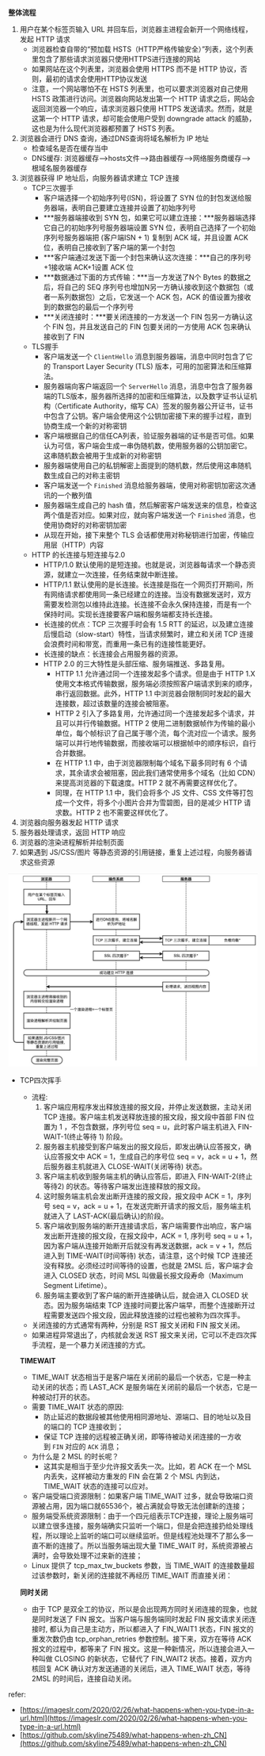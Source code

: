 **整体流程**

1. 用户在某个标签页输入 URL 并回车后，浏览器主进程会新开一个网络线程，发起 HTTP 请求
    - 浏览器检查自带的“预加载 HSTS（HTTP严格传输安全）”列表，这个列表里包含了那些请求浏览器只使用HTTPS进行连接的网站
    - 如果网站在这个列表里，浏览器会使用 HTTPS 而不是 HTTP 协议，否则，最初的请求会使用HTTP协议发送
    - 注意，一个网站哪怕不在 HSTS 列表里，也可以要求浏览器对自己使用 HSTS 政策进行访问。浏览器向网站发出第一个 HTTP 请求之后，网站会返回浏览器一个响应，请求浏览器只使用 HTTPS 发送请求。然而，就是这第一个 HTTP 请求，却可能会使用户受到 downgrade attack 的威胁，这也是为什么现代浏览器都预置了 HSTS 列表。
2. 浏览器会进行 DNS 查询，通过DNS查询将域名解析为 IP 地址
    - 检查域名是否在缓存当中
    - DNS缓存: 浏览器缓存——>hosts文件——>路由器缓存——>网络服务商缓存——>根域名服务器缓存
3. 浏览器获得 IP 地址后，向服务器请求建立 TCP 连接
    - TCP三次握手
        - 客户端选择一个初始序列号(ISN)，将设置了 SYN 位的封包发送给服务器端，表明自己要建立连接并设置了初始序列号
        - ***服务器端接收到 SYN 包，如果它可以建立连接：***服务器端选择它自己的初始序列号服务器端设置 SYN 位，表明自己选择了一个初始序列号服务器端把 (客户端ISN + 1) 复制到 ACK 域，并且设置 ACK 位，表明自己接收到了客户端的第一个封包
        - ***客户端通过发送下面一个封包来确认这次连接：***自己的序列号+1接收端 ACK+1设置 ACK 位
        - ***数据通过下面的方式传输：***当一方发送了N个 Bytes 的数据之后，将自己的 SEQ 序列号也增加N另一方确认接收到这个数据包（或者一系列数据包）之后，它发送一个 ACK 包，ACK 的值设置为接收到的数据包的最后一个序列号
        - ***关闭连接时：***要关闭连接的一方发送一个 FIN 包另一方确认这个 FIN 包，并且发送自己的 FIN 包要关闭的一方使用 ACK 包来确认接收到了 FIN
    - TLS握手
        - 客户端发送一个 `ClientHello` 消息到服务器端，消息中同时包含了它的 Transport Layer Security (TLS) 版本，可用的加密算法和压缩算法。
        - 服务器端向客户端返回一个 `ServerHello` 消息，消息中包含了服务器端的TLS版本，服务器所选择的加密和压缩算法，以及数字证书认证机构（Certificate Authority，缩写 CA）签发的服务器公开证书，证书中包含了公钥。客户端会使用这个公钥加密接下来的握手过程，直到协商生成一个新的对称密钥
        - 客户端根据自己的信任CA列表，验证服务器端的证书是否可信。如果认为可信，客户端会生成一串伪随机数，使用服务器的公钥加密它。这串随机数会被用于生成新的对称密钥
        - 服务器端使用自己的私钥解密上面提到的随机数，然后使用这串随机数生成自己的对称主密钥
        - 客户端发送一个 `Finished` 消息给服务器端，使用对称密钥加密这次通讯的一个散列值
        - 服务器端生成自己的 hash 值，然后解密客户端发送来的信息，检查这两个值是否对应。如果对应，就向客户端发送一个 `Finished` 消息，也使用协商好的对称密钥加密
        - 从现在开始，接下来整个 TLS 会话都使用对称秘钥进行加密，传输应用层（HTTP）内容
    - HTTP 的长连接与短连接与2.0
        - HTTP/1.0 默认使用的是短连接。也就是说，浏览器每请求一个静态资源，就建立一次连接，任务结束就中断连接。
        - HTTP/1.1 默认使用的是长连接。长连接是指在一个网页打开期间，所有网络请求都使用同一条已经建立的连接。当没有数据发送时，双方需要发检测包以维持此连接。长连接不会永久保持连接，而是有一个保持时间。实现长连接要客户端和服务端都支持长连接。
        - 长连接的优点：TCP 三次握手时会有 1.5 RTT 的延迟，以及建立连接后慢启动（slow-start）特性，当请求频繁时，建立和关闭 TCP 连接会浪费时间和带宽，而重用一条已有的连接性能更好。
        - 长连接的缺点：长连接会占用服务器的资源。
        - HTTP 2.0 的三大特性是头部压缩、服务端推送、多路复用。
            - HTTP 1.1 允许通过同一个连接发起多个请求。但是由于 HTTP 1.X 使用文本格式传输数据，服务端必须按照客户端请求到来的顺序，串行返回数据。此外，HTTP 1.1 中浏览器会限制同时发起的最大连接数，超过该数量的连接会被阻塞。
            - HTTP 2 引入了多路复用，允许通过同一个连接发起多个请求，并且可以并行传输数据。HTTP 2 使用二进制数据帧作为传输的最小单位，每个帧标识了自己属于哪个流，每个流对应一个请求。服务端可以并行地传输数据，而接收端可以根据帧中的顺序标识，自行合并数据。
            - 在 HTTP 1.1 中，由于浏览器限制每个域名下最多同时有 6 个请求，其余请求会被阻塞，因此我们通常使用多个域名（比如 CDN）来提高浏览器的下载速度。HTTP 2 就不再需要这样优化了。
            - 同理，在 HTTP 1.1 中，我们会将多个 JS 文件、CSS 文件等打包成一个文件，将多个小图片合并为雪碧图，目的是减少 HTTP 请求数。HTTP 2 也不需要这样优化了。
4. 浏览器向服务器发起 HTTP 请求
5. 服务器处理请求，返回 HTTP 响应
6. 浏览器的渲染进程解析并绘制页面
7. 如果遇到 JS/CSS/图片 等静态资源的引用链接，重复上述过程，向服务器请求这些资源

![browser](./assets/browser.png)

- TCP四次挥手
    - 流程:
        1. 客户端应用程序发出释放连接的报文段，并停止发送数据，主动关闭 TCP 连接。客户端主机发送释放连接的报文段，报文段中首部 FIN 位置为 1 ，不包含数据，序列号位 seq = u，此时客户端主机进入 FIN-WAIT-1(终止等待 1) 阶段。
        2. 服务器主机接受到客户端发出的报文段后，即发出确认应答报文，确认应答报文中 ACK = 1，生成自己的序号位 seq = v，ack = u + 1，然后服务器主机就进入 CLOSE-WAIT(关闭等待) 状态。
        3. 客户端主机收到服务端主机的确认应答后，即进入 FIN-WAIT-2(终止等待2) 的状态。等待客户端发出连接释放的报文段。
        4. 这时服务端主机会发出断开连接的报文段，报文段中 ACK = 1，序列号 seq = v，ack = u + 1，在发送完断开请求的报文后，服务端主机就进入了 LAST-ACK(最后确认)的阶段。
        5. 客户端收到服务端的断开连接请求后，客户端需要作出响应，客户端发出断开连接的报文段，在报文段中，ACK = 1, 序列号 seq = u + 1，因为客户端从连接开始断开后就没有再发送数据，ack = v + 1，然后进入到 TIME-WAIT(时间等待) 状态，请注意，这个时候 TCP 连接还没有释放。必须经过时间等待的设置，也就是 2MSL 后，客户端才会进入 CLOSED 状态，时间 MSL 叫做最长报文段寿命（Maximum Segment Lifetime）。
        6. 服务端主要收到了客户端的断开连接确认后，就会进入 CLOSED 状态。因为服务端结束 TCP 连接时间要比客户端早，而整个连接断开过程需要发送四个报文段，因此释放连接的过程也被称为四次挥手。
    - 关闭连接的方式通常有两种，分别是 RST 报文关闭和 FIN 报文关闭。
    - 如果进程异常退出了，内核就会发送 RST 报文来关闭，它可以不走四次挥手流程，是一个暴力关闭连接的方式。

    **TIMEWAIT**

    - TIME_WAIT 状态相当于是客户端在关闭前的最后一个状态，它是一种主动关闭的状态；而 LAST_ACK 是服务端在关闭前的最后一个状态，它是一种被动打开的状态。
    - 需要 TIME_WAIT 状态的原因:
        - 防止延迟的数据段被其他使用相同源地址、源端口、目的地址以及目的端口的 TCP 连接收到；
        - 保证 TCP 连接的远程被正确关闭，即等待被动关闭连接的一方收到 `FIN` 对应的 `ACK` 消息；
    - 为什么是 2 MSL 的时长呢？
        - 这其实是相当于至少允许报文丢失一次。比如，若 ACK 在一个 MSL 内丢失，这样被动方重发的 FIN 会在第 2 个 MSL 内到达，TIME_WAIT 状态的连接可以应对。
    - 客户端受端口资源限制：如果客户端 TIME_WAIT 过多，就会导致端口资源被占用，因为端口就65536个，被占满就会导致无法创建新的连接；
    - 服务端受系统资源限制：由于一个四元组表示TCP连接，理论上服务端可以建立很多连接，服务端确实只监听一个端口，但是会把连接扔给处理线程，所以理论上监听的端口可以继续监听。但是线程池处理不了那么多一直不断的连接了。所以当服务端出现大量 TIME_WAIT 时，系统资源被占满时，会导致处理不过来新的连接；
    - Linux 提供了 tcp_max_tw_buckets 参数，当 TIME_WAIT 的连接数量超过该参数时，新关闭的连接就不再经历 TIME_WAIT 而直接关闭：

    **同时关闭**

    - 由于 TCP 是双全工的协议，所以是会出现两方同时关闭连接的现象，也就是同时发送了 FIN 报文。当客户端与服务端同时发起 FIN 报文请求关闭连接时, 都认为自己是主动方，所以都进入了 FIN_WAIT1 状态，FIN 报文的重发次数仍由 tcp_orphan_retries 参数控制。接下来，双方在等待 ACK 报文的过程中，都等来了 FIN 报文。这是一种新情况，所以连接会进入一种叫做 CLOSING 的新状态，它替代了 FIN_WAIT2 状态。接着，双方内核回复 ACK 确认对方发送通道的关闭后，进入 TIME_WAIT 状态，等待 2MSL 的时间后，连接自动关闭。

refer: 

- [https://imageslr.com/2020/02/26/what-happens-when-you-type-in-a-url.html](https://imageslr.com/2020/02/26/what-happens-when-you-type-in-a-url.html)
- [https://github.com/skyline75489/what-happens-when-zh_CN](https://github.com/skyline75489/what-happens-when-zh_CN)